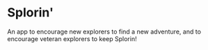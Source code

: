 # Splorin'

An app to encourage new explorers to find a new adventure, and to encourage veteran explorers to keep Splorin!